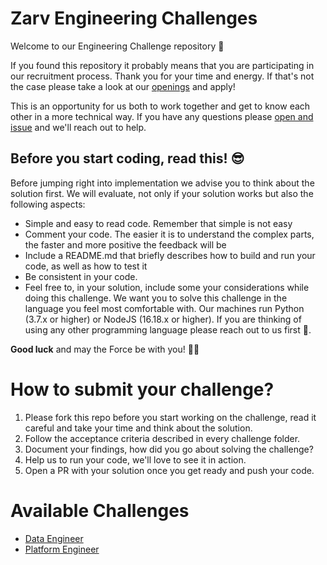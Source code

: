 # Zarv Engineering Challenges

Welcome to our Engineering Challenge repository 🖖

If you found this repository it probably means that you are participating in our recruitment process. Thank you for your time and energy. If that's not the case please take a look at our [openings](https://www.linkedin.com/company/zarv/jobs/) and apply!

This is an opportunity for us both to work together and get to know each other in a more technical way. If you have any questions please [open and issue](https://github.com/zarvhq/challenges/issues/new) and we'll reach out to help.

## Before you start coding, read this! 😎

Before jumping right into implementation we advise you to think about the solution first. We will evaluate, not only if your solution works but also the following aspects:

- Simple and easy to read code. Remember that simple is not easy
- Comment your code. The easier it is to understand the complex parts, the faster and more positive the feedback will be
- Include a README.md that briefly describes how to build and run your code, as well as how to test it
- Be consistent in your code.
- Feel free to, in your solution, include some your considerations while doing this challenge. We want you to solve this challenge in the language you feel most comfortable with. Our machines run Python (3.7.x or higher) or NodeJS (16.18.x or higher). If you are thinking of using any other programming language please reach out to us first 🙏.

**Good luck** and may the Force be with you! 👊🏼

# How to submit your challenge?

1. Please fork this repo before you start working on the challenge, read it careful and take your time and think about the solution.
2. Follow the acceptance criteria described in every challenge folder.
3. Document your findings, how did you go about solving the challenge?
4. Help us to run your code, we'll love to see it in action.
5. Open a PR with your solution once you get ready and push your code.

# Available Challenges

* [Data Engineer](./data-engineer-1)
* [Platform Engineer](./platform-engineer-2/images-download-async-plus)
